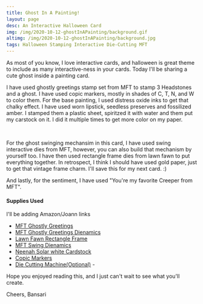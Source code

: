 ```yaml
---
title: Ghost In A Painting!
layout: page
desc: An Interactive Halloween Card 
img: /img/2020-10-12-ghostInAPainting/background.gif
altimg: /img/2020-10-12-ghostInAPainting/background.jpg
tags: Halloween Stamping Interactive Die-Cutting MFT
---
```


As most of you know, I love interactive cards, and halloween is great theme to include as many interactive-ness in your cards. Today I'll be sharing a cute ghost inside a painting card.

I have used ghostly greetings stamp set from MFT to stamp 3 Headstones and a ghost. I have used copic markers, mostly in shades of C, T, N, and W to color them.
For the base painting, I used distress oxide inks to get that chalky effect. I have used worn lipstick, seedless preserves and fossilized amber. I stamped them a plastic sheet, spiritzed it with water and them put my carstock on it. I did it multiple times to get more color on my paper.

<div class="col-12">
    <div class="card-columns">
        <img src="/img/lazyload-ph.png" data-src="/img/2020-10-12-ghostInAPainting/1a.jpg" class="img-fluid mx-auto d-block lazyload" alt="sanfran" />
        <img src="/img/lazyload-ph.png" data-src="/img/2020-10-12-ghostInAPainting/1c.jpg" class="img-fluid mx-auto d-block lazyload" alt="sanfran" />
        <img src="/img/lazyload-ph.png" data-src="/img/2020-10-12-ghostInAPainting/1b.jpg" class="img-fluid mx-auto d-block lazyload" alt="sanfran" />
    </div>
</div>


For the ghost swinging mechansim in this card, I have used swing interactive dies from MFT, however, you can also build that mechanism by yourself too. I have then used rectangle frame dies from lawn fawn to put everything together. In retrospect, I think I should have used gold paper, just to get that vintage frame charm. I'll save this for my next card. :)

And lastly, for the sentiment, I have used "You're my favorite Creeper from MFT". 

#### Supplies Used
I'll be adding Amazon/Joann links 
 - [MFT Ghostly Greetings](!https://mftstamps.com/products/ghostly-greetings)
 - [MFT Ghostly Greetings Dienamics](!https://mftstamps.com/products/ghostly-greetings-die-namics)
 - [Lawn Fawn Rectangle Frame](!https://www.lawnfawn.com/products/stitched-scalloped-rectangle-frames)
 - [MFT Swing Dienamics](!https://mftstamps.com/products/interactive-swing-die-namics)
 - [Neenah Solar white Cardstock](!https://www.joann.com/classic-crest-250-pk-8.5x11-cardstocks-solar-white/15722937.html)
 - [Copic Markers](!https://www.amazon.com/Tombow-56185-Markers-10-Pack-Blendable/dp/B00JVB8FBA)
 - [Die Cutting Machine(Optional)](!https://www.amazon.com/Sizzix-660425-Machine-8-Inch-White/dp/B00R50G34U) - 
 
Hope you enjoyed reading this, and I just can't wait to see what you'll create. 

Cheers,
Bansari